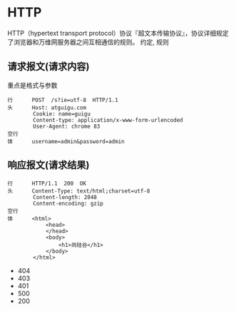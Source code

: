 # HTTP
HTTP（hypertext transport protocol）协议『超文本传输协议』，协议详细规定了浏览器和万维网服务器之间互相通信的规则。
约定, 规则

## 请求报文(请求内容)
重点是格式与参数
```
行      POST  /s?ie=utf-8  HTTP/1.1 
头      Host: atguigu.com
        Cookie: name=guigu
        Content-type: application/x-www-form-urlencoded
        User-Agent: chrome 83
空行
体      username=admin&password=admin
```

## 响应报文(请求结果)
```
行      HTTP/1.1  200  OK
头      Content-Type: text/html;charset=utf-8
        Content-length: 2048
        Content-encoding: gzip
空行    
体      <html>
            <head>
            </head>
            <body>
                <h1>尚硅谷</h1>
            </body>
        </html>
```
* 404
* 403
* 401
* 500
* 200